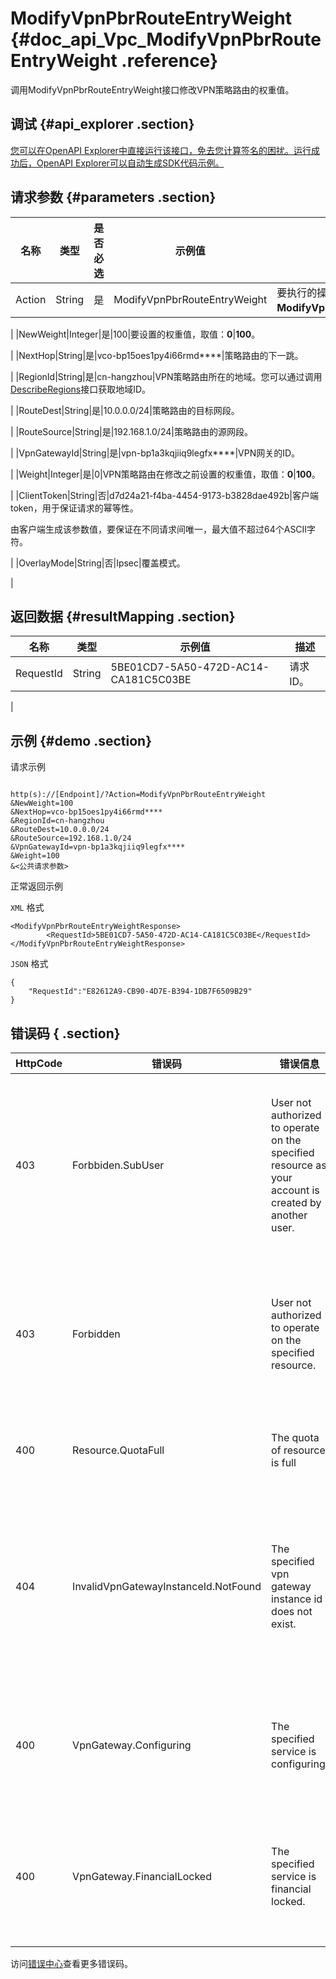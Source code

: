 # ModifyVpnPbrRouteEntryWeight {#doc_api_Vpc_ModifyVpnPbrRouteEntryWeight .reference}

调用ModifyVpnPbrRouteEntryWeight接口修改VPN策略路由的权重值。

## 调试 {#api_explorer .section}

[您可以在OpenAPI Explorer中直接运行该接口，免去您计算签名的困扰。运行成功后，OpenAPI Explorer可以自动生成SDK代码示例。](https://api.aliyun.com/#product=Vpc&api=ModifyVpnPbrRouteEntryWeight&type=RPC&version=2016-04-28)

## 请求参数 {#parameters .section}

|名称|类型|是否必选|示例值|描述|
|--|--|----|---|--|
|Action|String|是|ModifyVpnPbrRouteEntryWeight|要执行的操作，取值：**ModifyVpnPbrRouteEntryWeight**。

 |
|NewWeight|Integer|是|100|要设置的权重值，取值：**0**|**100**。

 |
|NextHop|String|是|vco-bp15oes1py4i66rmd\*\*\*\*|策略路由的下一跳。

 |
|RegionId|String|是|cn-hangzhou|VPN策略路由所在的地域。您可以通过调用[DescribeRegions](~~36063~~)接口获取地域ID。

 |
|RouteDest|String|是|10.0.0.0/24|策略路由的目标网段。

 |
|RouteSource|String|是|192.168.1.0/24|策略路由的源网段。

 |
|VpnGatewayId|String|是|vpn-bp1a3kqjiiq9legfx\*\*\*\*|VPN网关的ID。

 |
|Weight|Integer|是|0|VPN策略路由在修改之前设置的权重值，取值：**0**|**100**。

 |
|ClientToken|String|否|d7d24a21-f4ba-4454-9173-b3828dae492b|客户端token，用于保证请求的幂等性。

 由客户端生成该参数值，要保证在不同请求间唯一，最大值不超过64个ASCII字符。

 |
|OverlayMode|String|否|Ipsec|覆盖模式。

 |

## 返回数据 {#resultMapping .section}

|名称|类型|示例值|描述|
|--|--|---|--|
|RequestId|String|5BE01CD7-5A50-472D-AC14-CA181C5C03BE|请求ID。

 |

## 示例 {#demo .section}

请求示例

``` {#request_demo}

http(s)://[Endpoint]/?Action=ModifyVpnPbrRouteEntryWeight
&NewWeight=100
&NextHop=vco-bp15oes1py4i66rmd****	
&RegionId=cn-hangzhou
&RouteDest=10.0.0.0/24
&RouteSource=192.168.1.0/24
&VpnGatewayId=vpn-bp1a3kqjiiq9legfx****
&Weight=100
&<公共请求参数>

```

正常返回示例

`XML` 格式

``` {#xml_return_success_demo}
<ModifyVpnPbrRouteEntryWeightResponse>
        <RequestId>5BE01CD7-5A50-472D-AC14-CA181C5C03BE</RequestId>
</ModifyVpnPbrRouteEntryWeightResponse>
```

`JSON` 格式

``` {#json_return_success_demo}
{
	"RequestId":"E82612A9-CB90-4D7E-B394-1DB7F6509B29"
}
```

## 错误码 { .section}

|HttpCode|错误码|错误信息|描述|
|--------|---|----|--|
|403|Forbbiden.SubUser|User not authorized to operate on the specified resource as your account is created by another user.|您没有权限操作该资源，请您申请操作权限后再试。|
|403|Forbidden|User not authorized to operate on the specified resource.|您没有权限操作指定资源，请提交工单咨询。|
|400|Resource.QuotaFull|The quota of resource is full|资源配额已达上限。|
|404|InvalidVpnGatewayInstanceId.NotFound|The specified vpn gateway instance id does not exist.|指定的 VPN 网关不存在，请您检查 VPN 网关是否正确。|
|400|VpnGateway.Configuring|The specified service is configuring.|服务正在配置中，请您稍后再试。|
|400|VpnGateway.FinancialLocked|The specified service is financial locked.|该服务已欠费，请您先充值再操作。|

访问[错误中心](https://error-center.aliyun.com/status/product/Vpc)查看更多错误码。


